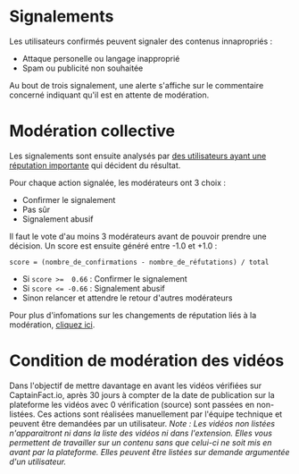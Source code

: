 # Signalements

Les utilisateurs confirmés peuvent signaler des contenus innapropriés :

* Attaque personelle ou langage inapproprié
* Spam ou publicité non souhaitée
  
Au bout de trois signalement, une alerte s'affiche sur le commentaire concerné
indiquant qu'il est en attente de modération.   

# Modération collective

Les signalements sont ensuite analysés par [des utilisateurs ayant une
réputation importante](/help/privileges) qui décident du résultat.

Pour chaque action signalée, les modérateurs ont 3 choix :

* Confirmer le signalement
* Pas sûr
* Signalement abusif

Il faut le vote d'au moins 3 modérateurs avant de pouvoir prendre une décision.
Un score est ensuite généré entre -1.0 et +1.0 : 

```
score = (nombre_de_confirmations - nombre_de_réfutations) / total
```

* Si `score >=  0.66` : Confirmer le signalement
* Si `score <= -0.66` : Signalement abusif
* Sinon relancer et attendre le retour d'autres modérateurs

Pour plus d'infomations sur les changements de réputation liés à la modération,
[cliquez ici](/help/reputation).

# Condition de modération des vidéos

Dans l'objectif de mettre davantage en avant les vidéos vérifiées sur CaptainFact.io, après 30 jours à compter de la date de publication sur la plateforme les vidéos avec 0 vérification (source) sont passées en non-listées. Ces actions sont réalisées manuellement par l'équipe technique et peuvent être demandées par un utilisateur.
_Note : Les vidéos non listées n'apparaitront ni dans la liste des vidéos ni dans l'extension. Elles vous permettent de travailler sur un contenu sans que celui-ci ne soit mis en avant par la plateforme. Elles peuvent être listées sur demande argumentée d'un utilisateur._
